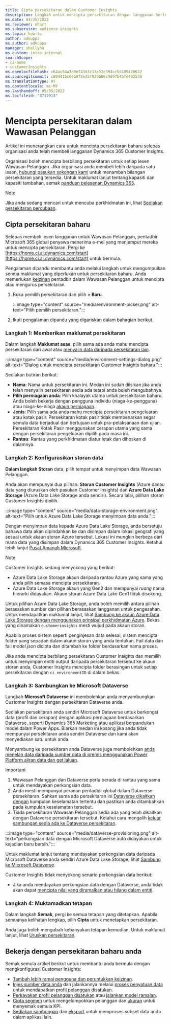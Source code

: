 ```yaml
---
title: Cipta persekitaran dalam Customer Insights
description: Langkah untuk mencipta persekitaran dengan langganan berlesen untuk Dynamics 365 Customer Insights.
ms.date: 04/25/2022
ms.reviewer: mhart
ms.subservice: audience-insights
ms.topic: how-to
author: adkuppa
ms.author: adkuppa
manager: shellyha
ms.custom: intro-internal
searchScope:
- ci-home
- customerInsights
ms.openlocfilehash: c64ac94a7e0e743d3c13e32e394cc5d409420622
ms.sourcegitcommit: c00441bc60b978e25f930b06c9d97b46fe462538
ms.translationtype: HT
ms.contentlocale: ms-MY
ms.lasthandoff: 05/05/2022
ms.locfileid: "8712913"
---
```

# <a name="create-an-environment-in-customer-insights"></a>Mencipta persekitaran dalam Wawasan Pelanggan

Artikel ini menerangkan cara untuk mencipta persekitaran baharu selepas organisasi anda telah membeli langganan Dynamics 365 Customer Insights. 

Organisasi boleh mencipta berbilang persekitaran untuk setiap lesen Wawasan Pelanggan. Jika organisasi anda membeli lebih daripada satu lesen, [hubungi pasukan sokongan kami](https://go.microsoft.com/fwlink/?linkid=2079641) untuk menambah bilangan persekitaran yang tersedia. Untuk maklumat lanjut tentang kapasiti dan kapasiti tambahan, semak [panduan pelesenan Dynamics 365](https://go.microsoft.com/fwlink/?LinkId=866544).

> [!NOTE]
> Jika anda sedang mencari untuk mencuba perkhidmatan ini, lihat [Sediakan persekitaran percubaan](trial-signup.md).

## <a name="create-a-new-environment"></a>Cipta persekitaran baharu

Selepas membeli lesen langganan untuk Wawasan Pelanggan, pentadbir Microsoft 365 global penyewa menerima e-mel yang menjemput mereka untuk mencipta persekitaran. Pergi ke [https://home.ci.ai.dynamics.com/start](https://home.ci.ai.dynamics.com/start) untuk bermula. 

Pengalaman dipandu membantu anda melalui langkah untuk mengumpulkan semua maklumat yang diperlukan untuk persekitaran baharu. Anda memerlukan [keizinan](permissions.md) pentadbir dalam Wawasan Pelanggan untuk mencipta atau mengurus persekitaran.

1. Buka pemilih persekitaran dan pilih **+ Baru**.
  
   :::image type="content" source="media/environment-picker.png" alt-text="Pilih pemilih persekitaran.":::

1. Ikuti pengalaman dipandu yang digariskan dalam bahagian berikut.

### <a name="step-1-provide-environment-information"></a>Langkah 1: Memberikan maklumat persekitaran

Dalam langkah **Maklumat asas**, pilih sama ada anda mahu mencipta persekitaran dari awal atau [menyalin data daripada persekitaran lain](manage-environments.md#copy-the-environment-configuration).

   :::image type="content" source="media/environment-settings-dialog.png" alt-text="Dialog untuk mencipta persekitaran Customer Insights baharu.":::

Sediakan butiran berikut:
   - **Nama**: Nama untuk persekitaran ini. Medan ini sudah diisikan jika anda telah menyalin persekitaran sedia ada tetapi anda boleh mengubahnya.
   - **Pilih perniagaan anda**: Pilih khalayak utama untuk persekitaran baharu. Anda boleh bekerja dengan pengguna individu (niaga-ke-pengguna) atau niaga-ke-niaga [akaun perniagaan](work-with-business-accounts.md).
   - **Jenis**: Pilih sama ada anda mahu mencipta persekitaran pengeluaran atau kotak pasir. Persekitaran kotak pasir tidak membenarkan segar semula data berjadual dan bertujuan untuk pra-pelaksanaan dan ujian. Persekitaran Kotak Pasir menggunakan cerapan utama yang sama dengan persekitaran pengeluaran dipilih pada masa ini.
   - **Rantau**: Rantau yang perkhidmatan diatur letak dan dihoskan di dalamnya.

### <a name="step-2-configure-data-storage"></a>Langkah 2: Konfigurasikan storan data

**Dalam langkah Storan** data, pilih tempat untuk menyimpan data Wawasan Pelanggan.

Anda akan mempunyai dua pilihan: **Storan Customer Insights** (Azure danau data yang diuruskan oleh pasukan Customer Insights) dan **Azure Data Lake Storage** (Azure Data Lake Storage anda sendiri). Secara lalai, pilihan storan Customer Insights dipilih.

:::image type="content" source="media/data-storage-environment.png" alt-text="Pilih untuk Azure Data Lake Storage menyimpan data anda.":::

Dengan menyimpan data kepada Azure Data Lake Storage, anda bersetuju bahawa data akan dipindahkan ke dan disimpan dalam lokasi geografi yang sesuai untuk akaun storan Azure tersebut. Lokasi ini mungkin berbeza dari mana data yang disimpan dalam Dynamics 365 Customer Insights. Ketahui lebih lanjut [Pusat Amanah Microsoft](https://www.microsoft.com/trust-center).

> [!NOTE]
> Customer Insights sedang menyokong yang berikut:  
> - Azure Data Lake Storage akaun daripada rantau Azure yang sama yang anda pilih semasa mencipta persekitaran.
> - Azure Data Lake Storage akaun yang Gen2 dan mempunyai *ruang* nama hierarki didayakan. Akaun storan Azure Data Lake Gen1 tidak disokong.

Untuk pilihan Azure Data Lake Storage, anda boleh memilih antara pilihan berasaskan sumber dan pilihan berasaskan langganan untuk pengesahan. Untuk mendapatkan maklumat lanjut, lihat [Sambung ke akaun Azure Data Lake Storage dengan menggunakan prinsipal perkhidmatan Azure](connect-service-principal.md). Bekas yang dinamakan `customerinsights` mesti wujud pada akaun storan.

Apabila proses sistem seperti penginjesan data selesai, sistem mencipta folder yang sepadan dalam akaun storan yang anda tentukan. Fail data dan fail *model.json* dicipta dan ditambah ke folder berdasarkan nama proses.

Jika anda mencipta berbilang persekitaran Customer Insights dan memilih untuk menyimpan entiti output daripada persekitaran tersebut ke akaun storan anda, Customer Insights mencipta folder berasingan untuk setiap persekitaran dengan `ci_environmentID` di dalam bekas.

### <a name="step-3-connect-to-microsoft-dataverse"></a>Langkah 3: Sambungkan ke Microsoft Dataverse
   
Langkah **Microsoft Dataverse** ini membolehkan anda menyambungkan Customer Insights dengan persekitaran Dataverse anda.

Sediakan persekitaran anda sendiri Microsoft Dataverse untuk berkongsi data (profil dan cerapan) dengan aplikasi perniagaan berdasarkan Dataverse, seperti Dynamics 365 Marketing atau aplikasi berpandukan model dalam Power Apps. Biarkan medan ini kosong jika anda tidak mempunyai persekitaran anda sendiri Dataverse dan kami akan menyediakan satu untuk anda.

Menyambung ke persekitaran anda Dataverse juga membolehkan [anda menelan data daripada sumber data di premis menggunakan Power Platform aliran data dan get laluan](data-sources.md#add-data-from-on-premises-data-sources).

> [!IMPORTANT]
> 1. Wawasan Pelanggan dan Dataverse perlu berada di rantau yang sama untuk mendayakan perkongsian data.
> 1. Anda mesti mempunyai peranan pentadbir global dalam Dataverse persekitaran. Sahkan sama ada persekitaran ini [Dataverse dikaitkan dengan](/power-platform/admin/control-user-access#associate-a-security-group-with-a-dataverse-environment) kumpulan keselamatan tertentu dan pastikan anda ditambahkan pada kumpulan keselamatan tersebut.
> 1. Tiada persekitaran Wawasan Pelanggan sedia ada yang telah dikaitkan dengan Dataverse persekitaran tersebut. Ketahui cara mengalih [keluar sambungan sedia ada ke Dataverse persekitaran](manage-environments.md#remove-an-existing-connection-to-a-dataverse-environment).

:::image type="content" source="media/dataverse-provisioning.png" alt-text="perkongsian data dengan Microsoft Dataverse auto didayakan untuk kejadian baru bersih.":::

Untuk maklumat lanjut tentang mendayakan perkongsian data daripada Microsoft Dataverse anda sendiri Azure Data Lake Storage, lihat [Sambung ke Microsoft Dataverse](manage-environments.md#connect-to-microsoft-dataverse).

Customer Insights tidak menyokong senario perkongsian data berikut:
- Jika anda mendayakan perkongsian data dengan Dataverse, anda tidak akan dapat [mencipta nilai yang diramalkan atau hilang dalam entiti](predictions.md).

### <a name="step-4-finalize-the-settings"></a>Langkah 4: Muktamadkan tetapan

Dalam langkah **Semak**, pergi ke semua tetapan yang ditetapkan. Apabila semuanya kelihatan lengkap, pilih **Cipta** untuk menetapkan persekitaran. 

Anda juga boleh mengubah kebanyakan tetapan kemudian. Untuk maklumat lanjut, lihat [Uruskan persekitaran](manage-environments.md).

## <a name="work-with-your-new-environment"></a>Bekerja dengan persekitaran baharu anda

Semak semula artikel berikut untuk membantu anda bermula dengan mengkonfigurasi Customer Insights: 

- [Tambah lebih ramai pengguna dan peruntukkan keizinan](permissions.md).
- [Injes sumber data anda](data-sources.md) dan jalankannya melalui [proses penyatuan data](data-unification.md) untuk mendapatkan [profil pelanggan disatukan](customer-profiles.md).
- [Perkayakan profil pelanggan disatukan](enrichment-hub.md) atau [jalankan model ramalan](predictions-overview.md).
- [Cipta segmen](segments.md) untuk mengelompokkan pelanggan dan [ukuran](measures.md) untuk menyemak semula KPI.
- [Sediakan sambungan](connections.md) dan [eksport](export-destinations.md) untuk memproses subset data anda dalam aplikasi lain.
